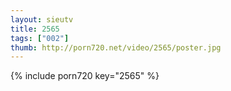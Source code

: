 ```yaml
--- 
layout: sieutv
title: 2565
tags: ["002"]
thumb: http://porn720.net/video/2565/poster.jpg
---
```

{% include porn720 key="2565" %} 
